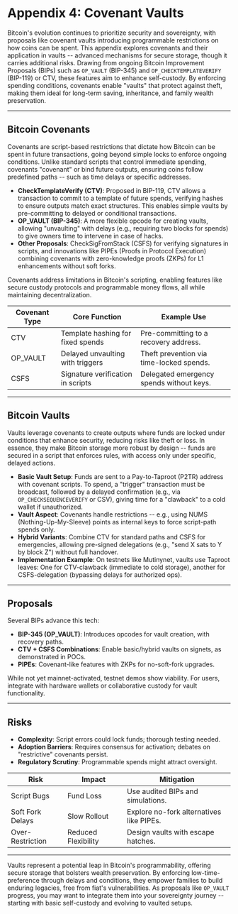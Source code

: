 # Appendix 4: Covenant Vaults

Bitcoin's evolution continues to prioritize security and sovereignty, with proposals like covenant vaults introducing programmable restrictions on how coins can be spent. 
This appendix explores covenants and their application in vaults -- advanced mechanisms for secure storage, though it carries additional risks.
Drawing from ongoing Bitcoin Improvement Proposals (BIPs) such as `OP_VAULT` (BIP-345) and `OP_CHECKTEMPLATEVERIFY` (BIP-119) or CTV,
 these features aim to enhance self-custody. 
By enforcing spending conditions, covenants enable "vaults" that protect against theft,
 making them ideal for long-term saving, inheritance, and family wealth preservation.






---

## Bitcoin Covenants

Covenants are script-based restrictions that dictate how Bitcoin can be spent in future transactions,
 going beyond simple locks to enforce ongoing conditions. 
Unlike standard scripts that control immediate spending,
 covenants "covenant" or bind future outputs, ensuring coins follow predefined paths -- such as time delays or specific addresses.

- **CheckTemplateVerify (CTV)**: Proposed in BIP-119, CTV allows a transaction to commit to a template of future spends, verifying hashes to ensure outputs match exact structures. This enables simple vaults by pre-committing to delayed or conditional transactions.
- **OP_VAULT (BIP-345)**: A more flexible opcode for creating vaults, allowing "unvaulting" with delays (e.g., requiring two blocks for spends) to give owners time to intervene in case of hacks.
- **Other Proposals**: CheckSigFromStack (CSFS) for verifying signatures in scripts, and innovations like PIPEs (Proofs in Protocol Execution) combining covenants with zero-knowledge proofs (ZKPs) for L1 enhancements without soft forks.

Covenants address limitations in Bitcoin's scripting, enabling features like secure custody protocols and programmable money flows, all while maintaining decentralization.

| Covenant Type | Core Function | Example Use |
|---------------|---------------|-------------|
| CTV          | Template hashing for fixed spends | Pre-committing to a recovery address. |
| OP_VAULT     | Delayed unvaulting with triggers | Theft prevention via time-locked spends. |
| CSFS         | Signature verification in scripts | Delegated emergency spends without keys. |





---

## Bitcoin Vaults

Vaults leverage covenants to create outputs where funds are locked under conditions that enhance security, reducing risks like theft or loss. 
In essence, they make Bitcoin storage more robust by design -- funds are secured in a script that enforces rules, with access only under specific, delayed actions.

- **Basic Vault Setup**: Funds are sent to a Pay-to-Taproot (P2TR) address with covenant scripts. To spend, a "trigger" transaction must be broadcast, followed by a delayed confirmation (e.g., via `OP_CHECKSEQUENCEVERIFY` or CSV), giving time for a "clawback" to a cold wallet if unauthorized.
- **Vault Aspect**: Covenants handle restrictions -- e.g., using NUMS (Nothing-Up-My-Sleeve) points as internal keys to force script-path spends only.
- **Hybrid Variants**: Combine CTV for standard paths and CSFS for emergencies, allowing pre-signed delegations (e.g., "send X sats to Y by block Z") without full handover.
- **Implementation Example**: On testnets like Mutinynet, vaults use Taproot leaves: One for CTV-clawback (immediate to cold storage), another for CSFS-delegation (bypassing delays for authorized ops).






---

## Proposals

Several BIPs advance this tech:

- **BIP-345 (OP_VAULT)**: Introduces opcodes for vault creation, with recovery paths.
- **CTV + CSFS Combinations**: Enable basic/hybrid vaults on signets, as demonstrated in POCs.
- **PIPEs**: Covenant-like features with ZKPs for no-soft-fork upgrades.

While not yet mainnet-activated, testnet demos show viability. For users, integrate with hardware wallets or collaborative custody for vault functionality.





---

## Risks

- **Complexity**: Script errors could lock funds; thorough testing needed.
- **Adoption Barriers**: Requires consensus for activation; debates on "restrictive" covenants persist.
- **Regulatory Scrutiny**: Programmable spends might attract oversight.

| Risk | Impact | Mitigation |
|------|--------|------------|
| Script Bugs | Fund Loss | Use audited BIPs and simulations. |
| Soft Fork Delays | Slow Rollout | Explore no-fork alternatives like PIPEs. |
| Over-Restriction | Reduced Flexibility | Design vaults with escape hatches. |




---

Vaults represent a potential leap in Bitcoin's programmability, offering secure storage that bolsters wealth preservation. 
By enforcing low-time-preference through delays and conditions, they empower families to build enduring legacies, free from fiat's vulnerabilities. 
As proposals like `OP_VAULT` progress, you may want to integrate them into your sovereignty journey -- starting with basic self-custody and evolving to vaulted setups. 





















